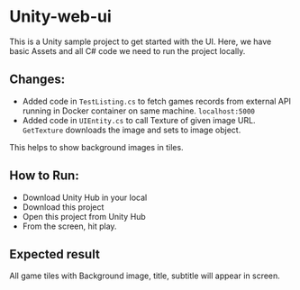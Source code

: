 # Unity-web-ui
This is a Unity sample project to get started with the UI. 
Here, we have basic Assets and all C# code we need to run the project locally. 

## Changes:
- Added code in `TestListing.cs` to fetch games records from external API running in Docker container on same machine. `localhost:5000`
- Added code in `UIEntity.cs` to call Texture of given image URL.  `GetTexture`  downloads the image and sets to image object. 

This helps to show background images in tiles. 


## How to Run:
- Download Unity Hub in your local
- Download this project 
- Open this project from Unity Hub
- From the screen, hit play. 


## Expected result 
All game tiles with Background image, title, subtitle will appear in screen. 

